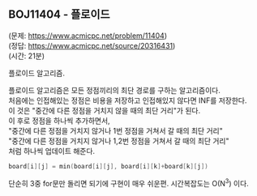 ## BOJ11404 - 플로이드  
(문제: https://www.acmicpc.net/problem/11404)  
(정답: https://www.acmicpc.net/source/20316431)  
(시간: 21분)  

플로이드 알고리즘.  

플로이드 알고리즘은 모든 정점끼리의 최단 경로를 구하는 알고리즘이다.  
처음에는 인접해있는 정점은 비용을 저장하고 인접해있지 않다면 INF를 저장한다.  
이 것은 "중간에 다른 정점을 거치지 않을 때의 최단 거리"가 된다.  
이 후로 정점을 하나씩 추가하면서,  
"중간에 다른 정점을 거치지 않거나 1번 정점을 거쳐서 갈 때의 최단 거리"  
"중간에 다른 정점을 거치지 않거나 1,2번 정점을 거쳐서 갈 때의 최단 거리"  
처럼 하나씩 업데이트 해준다.  
```cpp
board[i][j] = min(board[i][j], board[i][k]+board[k][j])
```
단순히 3중 for문만 돌리면 되기에 구현이 매우 쉬운편. 시간복잡도는 O(N<sup>3</sup>) 이다.  